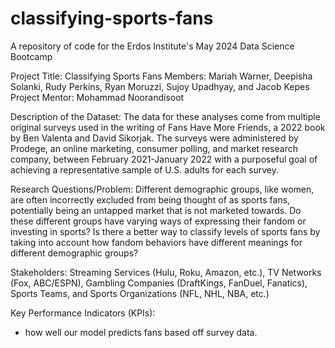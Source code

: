 # classifying-sports-fans

A repository of code for the Erdos Institute's May 2024 Data Science Bootcamp

Project Title: Classifying Sports Fans
Members: Mariah Warner, Deepisha Solanki, Rudy Perkins, Ryan Moruzzi, Sujoy Upadhyay, and Jacob Kepes
Project Mentor: Mohammad Noorandisoot

Description of the Dataset: The data for these analyses come from multiple original surveys used in the writing of Fans Have More Friends, a 2022 book by Ben Valenta and David Sikorjak. The surveys were administered by Prodege, an online marketing, consumer polling, and market research company, between February 2021-January 2022 with a purposeful goal of achieving a representative sample of U.S. adults for each survey.

Research Questions/Problem: Different demographic groups, like women, are often incorrectly excluded from being thought of as sports fans, potentially being an untapped market that is not marketed towards. Do these different groups have varying ways of expressing their fandom or investing in sports? Is there a better way to classify levels of sports fans by taking into account how fandom behaviors have different meanings for different demographic groups? 

Stakeholders: Streaming Services (Hulu, Roku, Amazon, etc.), TV Networks (Fox, ABC/ESPN), Gambling Companies (DraftKings, FanDuel, Fanatics), Sports Teams, and Sports Organizations (NFL, NHL, NBA, etc.) 

Key Performance Indicators (KPIs):

- how well our model predicts fans based off survey data. 
